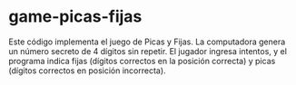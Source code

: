 # game-picas-fijas
Este código implementa el juego de Picas y Fijas. La computadora genera un número secreto de 4 dígitos sin repetir. El jugador ingresa intentos, y el programa indica fijas (dígitos correctos en la posición correcta) y picas (dígitos correctos en posición incorrecta).
